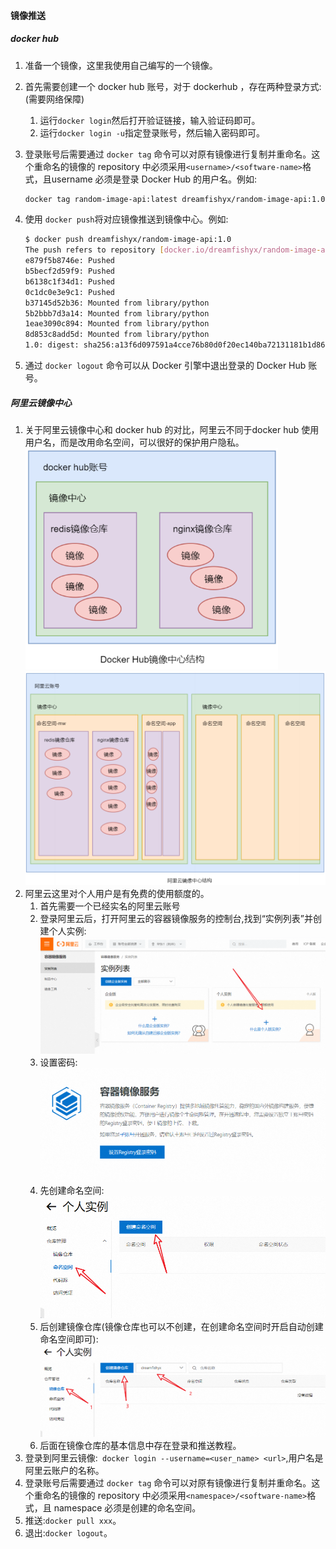 #### 镜像推送

##### docker hub

1. 准备一个镜像，这里我使用自己编写的一个镜像。

2. 首先需要创建一个 docker hub 账号，对于 dockerhub ，存在两种登录方式:(需要网络保障)

   1. 运行`docker login`然后打开验证链接，输入验证码即可。
   2. 运行`docker login -u`指定登录账号，然后输入密码即可。

3. 登录账号后需要通过 `docker tag` 命令可以对原有镜像进行复制并重命名。这个重命名的镜像的 repository 中必须采用`<username>/<software-name>`格式，且username 必须是登录 Docker Hub 的用户名。例如:

   ```bash
   docker tag random-image-api:latest dreamfishyx/random-image-api:1.0
   ```

4. 使用 `docker push`将对应镜像推送到镜像中心。例如:

   ```bash
   $ docker push dreamfishyx/random-image-api:1.0
   The push refers to repository [docker.io/dreamfishyx/random-image-api]
   e879f5b8746e: Pushed
   b5becf2d59f9: Pushed
   b6138c1f34d1: Pushed
   0c1dc0e3e9c1: Pushed
   b37145d52b36: Mounted from library/python
   5b2bbb7d3a14: Mounted from library/python
   1eae3090c894: Mounted from library/python
   8d853c8add5d: Mounted from library/python
   1.0: digest: sha256:a13f6d097591a4cce76b80d0f20ec140ba72131181b1d860ec89885f3404b0ae size: 1997
   ```

5. 通过 `docker logout` 命令可以从 Docker 引擎中退出登录的 Docker Hub 账号。

   



##### 阿里云镜像中心

1. 关于阿里云镜像中心和 docker hub 的对比，阿里云不同于docker hub 使用用户名，而是改用命名空间，可以很好的保护用户隐私。<br><img src="./assets/image-20241019163219858.png" alt="image-20241019163219858" style="zoom:67%;" /><br><img src="./assets/image-20241019163253031.png" alt="image-20241019163253031" style="zoom:67%;" />
2. 阿里云这里对个人用户是有免费的使用额度的。
   1. 首先需要一个已经实名的阿里云账号
   2. 登录阿里云后，打开阿里云的容器镜像服务的控制台,找到“实例列表”并创建个人实例:<br><img src="./assets/image-20241019163711932.png" alt="image-20241019163711932" style="zoom: 67%;" />
   3. 设置密码:<br><img src="./assets/image-20241019163858437.png" alt="image-20241019163858437" style="zoom:67%;" />
   4. 先创建命名空间:<br><img src="./assets/image-20241019164459106.png" alt="image-20241019164459106" style="zoom:67%;" />
   5. 后创建镜像仓库(镜像仓库也可以不创建，在创建命名空间时开启自动创建命名空间即可):<br><img src="./assets/image-20241019164604119.png" alt="image-20241019164604119" style="zoom:67%;" />
   6. 后面在镜像仓库的基本信息中存在登录和推送教程。
3. 登录到阿里云镜像:` docker login --username=<user_name> <url>`,用户名是阿里云账户的名称。
4. 登录账号后需要通过 `docker tag` 命令可以对原有镜像进行复制并重命名。这个重命名的镜像的 repository 中必须采用`<namespace>/<software-name>`格式，且 namespace 必须是创建的命名空间。
5. 推送:`docker pull xxx`。
6. 退出:`docker logout`。







##### 
